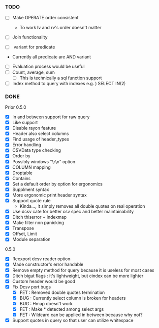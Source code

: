 ### TODO

* [ ] Make OPERATE order consistent
	- To work lv and rv's order doesn't matter

* [ ] Join functionality
* [ ] <OR> variant for predicate
- Currently all predicate are AND variant
* [ ] Evaluation process would be useful
* [ ] Count, average, sum
	* [ ] This is technically a sql function support
* [ ] Index method to query with indexes
	e.g. ) SELECT IN(2)

### DONE

Prior 0.5.0

* [x] In and between support for raw query
* [x] Like support
* [x] Disable rayon feature
* [x] Header also select columns
* [x] Find usage of header\_types
* [x] Error handling
* [x] CSVData type checking
* [x] Order by
* [x] Possibly windows "\r\n" option
* [x] COLUMN mapping
* [x] Droptable
* [x] Contains
* [x] Set a default order by option for ergonomics
* [x] Supplment syntax
* [x] More ergonomic print header syntax
* [x] Support quote rule
	- Kinda..., It simply removes all double quotes on real operation
* [x] Use dcsv cate for better csv spec and better maintainability
* [x] Ditch thiserror + indexmap
* [x] Make filter non panicking
* [x] Transpose
* [x] Offset, Limit
* [x] Module separation

0.5.0

* [x] Reexport dcsv reader option
* [x] Made constructor's error handable
* [x] Remove empty method for query because it is useless for most cases
* [x] Ditch bigut flags : it's lightweight, but cindex can be more lighter
* [x] Custom header would be good
* [x] Fix Dcsv port bugs
	* [x] FET : Removed double quotes termination
	* [x] BUG : Currently select column is broken for headers
	* [x] BUG : Hmap doesn't work
	* [x] FET : Make * detected among select args
	* [x] FET : Wildcard can be applied in between because why not?
* [x] Support quotes in query so that user can utilize whitespace
